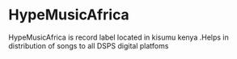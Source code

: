 # HypeMusicAfrica
HypeMusicAfrica is record label  located in kisumu kenya .Helps in distribution of songs to all DSPS digital platfoms
